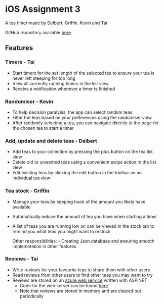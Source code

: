 # iOS Assignment 3

A tea timer made by Delbert, Griffin, Kevin and Tai

GitHub repository available [here](https://github.com/twdly/ios-assignment3)

## Features

### Timers - Tai
- Start timers for the set length of the selected tea to ensure your tea is never left steeping for too long
- View all currently running timers in the list view
- Receive a notification whenever a timer is finished 

### Randomiser - Kevin
- To help decision paralysis, the app can select random teas 
- Filter the teas based on your preferences using the randomiser view
- After randomly selecting a tea, you can navigate directly to the page for the chosen tea to start a timer

### Add, update and delete teas - Delbert
- Add teas to your collection by pressing the plus button on the tea list view
- Delete old or unwanted teas using a convenient swipe action in the list view
- Edit existing teas by clicking the edit button in the toolbar on an individual tea view

### Tea stock - Griffin
- Manage your teas by keeping track of the amount you likely have available
- Automatically reduce the amount of tea you have when starting a timer
- A list of teas you are running low on can be viewed in the stock tab to remind you what teas you might want to restock

  Other responsibilities:
      - Creating Json database and ensuring smooth implemetation in other features.

### Reviews - Tai
- Write reviews for your favourite teas to share them with other users
- Read reviews from other users to find other teas you may want to try
- Reviews are stored on an [azure web service](https://teareview-fuaygvbagwfegda8.australiaeast-01.azurewebsites.net/) written with ASP.NET
    - Code for the web server can be found [here](https://github.com/twdly/tea-reviews)
    - Note that reviews are stored in memory and are cleared out periodically
